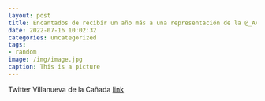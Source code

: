 ```yaml
---
layout: post
title: Encantados de recibir un año más a una representación de la @_AVT_  en @AquopolisVillaN.¡En VillanuevaDeLaCañada siempre vais ...
date: 2022-07-16 10:02:32
categories: uncategorized
tags:
- random
image: /img/image.jpg
caption: This is a picture
---
```

Twitter Villanueva de la Cañada [link](https://twitter.com/AytoVDLCanada/status/1547906499799748609)
